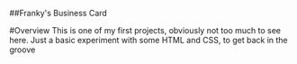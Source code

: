 ##Franky's Business Card

#Overview
This is one of my first projects, obviously not too much to see here. Just a basic experiment with some HTML and CSS, to get back in the groove
